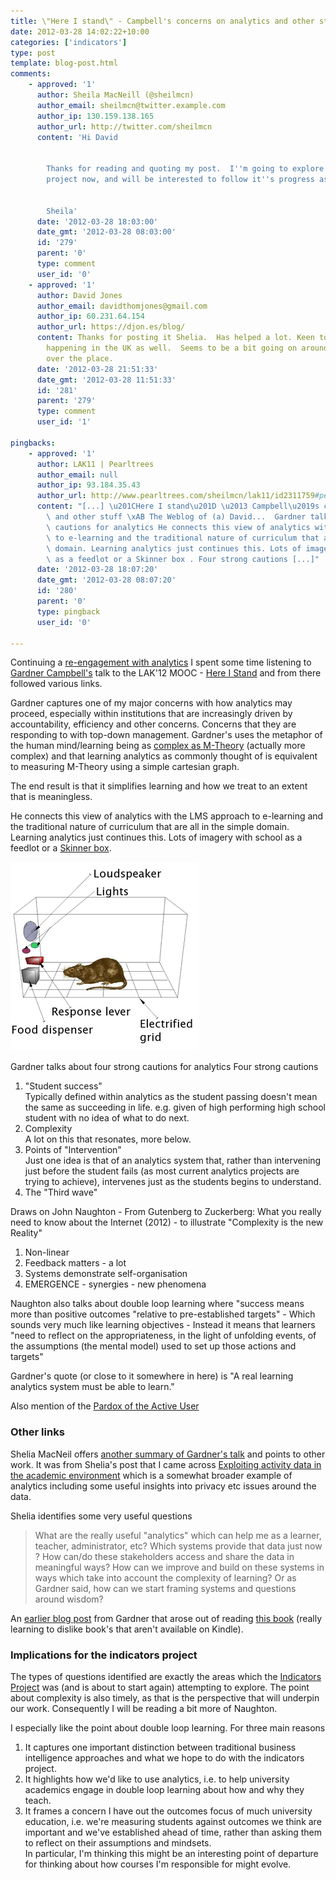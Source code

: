 ```yaml
---
title: \"Here I stand\" - Campbell's concerns on analytics and other stuff
date: 2012-03-28 14:02:22+10:00
categories: ['indicators']
type: post
template: blog-post.html
comments:
    - approved: '1'
      author: Sheila MacNeill (@sheilmcn)
      author_email: sheilmcn@twitter.example.com
      author_ip: 130.159.138.165
      author_url: http://twitter.com/sheilmcn
      content: 'Hi David
    
    
        Thanks for reading and quoting my post.  I''m going to explore your Indicators
        project now, and will be interested to follow it''s progress as it starts up again.
    
    
        Sheila'
      date: '2012-03-28 18:03:00'
      date_gmt: '2012-03-28 08:03:00'
      id: '279'
      parent: '0'
      type: comment
      user_id: '0'
    - approved: '1'
      author: David Jones
      author_email: davidthomjones@gmail.com
      author_ip: 60.231.64.154
      author_url: https://djon.es/blog/
      content: Thanks for posting it Shelia.  Has helped a lot. Keen to follow what's
        happening in the UK as well.  Seems to be a bit going on around analytics all
        over the place.
      date: '2012-03-28 21:51:33'
      date_gmt: '2012-03-28 11:51:33'
      id: '281'
      parent: '279'
      type: comment
      user_id: '1'
    
pingbacks:
    - approved: '1'
      author: LAK11 | Pearltrees
      author_email: null
      author_ip: 93.184.35.43
      author_url: http://www.pearltrees.com/sheilmcn/lak11/id2311759#pearl39161593&show=reveal,6
      content: "[...] \u201CHere I stand\u201D \u2013 Campbell\u2019s concerns on analytics\
        \ and other stuff \xAB The Weblog of (a) David...  Gardner talks about four strong\
        \ cautions for analytics He connects this view of analytics with the LMS approach\
        \ to e-learning and the traditional nature of curriculum that are all in the simple\
        \ domain. Learning analytics just continues this. Lots of imagery with school\
        \ as a feedlot or a Skinner box . Four strong cautions [...]"
      date: '2012-03-28 18:07:20'
      date_gmt: '2012-03-28 08:07:20'
      id: '280'
      parent: '0'
      type: pingback
      user_id: '0'
    
---
```

Continuing a [re-engagement with analytics](/blog2/2012/03/27/learning-analytics-and-study-behaviour-a-pilot-study/) I spent some time listening to [Gardner Campbell's](http://www.gardnercampbell.net/) talk to the LAK'12 MOOC - [Here I Stand](http://lak12.wikispaces.com/Recordings) and from there followed various links.

Gardner captures one of my major concerns with how analytics may proceed, especially within institutions that are increasingly driven by accountability, efficiency and other concerns. Concerns that they are responding to with top-down management. Gardner's uses the metaphor of the human mind/learning being as [complex as M-Theory](http://en.wikipedia.org/wiki/M-theory) (actually more complex) and that learning analytics as commonly thought of is equivalent to measuring M-Theory using a simple cartesian graph.

The end result is that it simplifies learning and how we treat to an extent that is meaningless.

He connects this view of analytics with the LMS approach to e-learning and the traditional nature of curriculum that are all in the simple domain. Learning analytics just continues this. Lots of imagery with school as a feedlot or a [Skinner box](http://en.wikipedia.org/wiki/Operant_conditioning_chamber).

![Wikipedia image of Skinner box](images/300px-Skinner_box_scheme_01.png)

Gardner talks about four strong cautions for analytics Four strong cautions

1. "Student success"  
    Typically defined within analytics as the student passing doesn't mean the same as succeeding in life. e.g. given of high performing high school student with no idea of what to do next.
2. Complexity  
    A lot on this that resonates, more below.
3. Points of "Intervention"  
    Just one idea is that of an analytics system that, rather than intervening just before the student fails (as most current analytics projects are trying to achieve), intervenes just as the students begins to understand.
4. The "Third wave"

Draws on John Naughton - From Gutenberg to Zuckerberg: What you really need to know about the Internet (2012) - to illustrate "Complexity is the new Reality"

1. Non-linear
2. Feedback matters - a lot
3. Systems demonstrate self-organisation
4. EMERGENCE - synergies - new phenomena

Naughton also talks about double loop learning where "success means more than positive outcomes "relative to pre-established targets" - Which sounds very much like learning objectives - Instead it means that learners "need to reflect on the appropriateness, in the light of unfolding events, of the assumptions (the mental model) used to set up those actions and targets"

Gardner's quote (or close to it somewhere in here) is "A real learning analytics system must be able to learn."

Also mention of the [Pardox of the Active User](http://www.useit.com/alertbox/activeuserparadox.html)

### Other links

Shelia MacNeil offers [another summary of Gardner's talk](http://blogs.cetis.ac.uk/sheilamacneill/2012/03/09/learning-analytics-where-do-you-stand/) and points to other work. It was from Shelia's post that I came across [Exploiting activity data in the academic environment](http://www.activitydata.org/index.html) which is a somewhat broader example of analytics including some useful insights into privacy etc issues around the data.

Shelia identifies some very useful questions

> What are the really useful "analytics" which can help me as a learner, teacher, administrator, etc? Which systems provide that data just now ? How can/do these stakeholders access and share the data in meaningful ways? How can we improve and build on these systems in ways which take into account the complexity of learning? Or as Gardner said, how can we start framing systems and questions around wisdom?

An [earlier blog post](http://www.gardnercampbell.net/blog1/?p=1499) from Gardner that arose out of reading [this book](http://www.amazon.com/An-Elusive-Science-Troubling-Education/dp/0226467732/ref=sr_1_3?ie=UTF8&qid=1332906615&sr=8-3) (really learning to dislike book's that aren't available on Kindle).

### Implications for the indicators project

The types of questions identified are exactly the areas which the [Indicators Project](http://indicatorsproject.wordpress.com/) was (and is about to start again) attempting to explore. The point about complexity is also timely, as that is the perspective that will underpin our work. Consequently I will be reading a bit more of Naughton.

I especially like the point about double loop learning. For three main reasons

1. It captures one important distinction between traditional business intelligence approaches and what we hope to do with the indicators project.
2. It highlights how we'd like to use analytics, i.e. to help university academics engage in double loop learning about how and why they teach.
3. It frames a concern I have out the outcomes focus of much university education, i.e. we're measuring students against outcomes we think are important and we've established ahead of time, rather than asking them to reflect on their assumptions and mindsets.  
    In particular, I'm thinking this might be an interesting point of departure for thinking about how courses I'm responsible for might evolve.